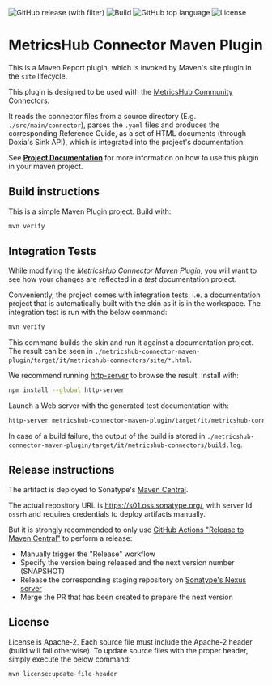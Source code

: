 ![GitHub release (with filter)](https://img.shields.io/github/v/release/metricshub/metricshub-connector-maven-plugin)
![Build](https://img.shields.io/github/actions/workflow/status/metricshub/metricshub-connector-maven-plugin/deploy.yml)
![GitHub top language](https://img.shields.io/github/languages/top/metricshub/metricshub-connector-maven-plugin)
![License](https://img.shields.io/github/license/metricshub/metricshub-connector-maven-plugin)

# MetricsHub Connector Maven Plugin

This is a Maven Report plugin, which is invoked by Maven's site plugin in the `site` lifecycle.

This plugin is designed to be used with the [MetricsHub Community Connectors](https://github.com/metricshub/community-connectors).

It reads the connector files from a source directory (E.g. `./src/main/connector`), parses the `.yaml` files and produces the corresponding Reference Guide, as a set of HTML documents (through Doxia's Sink API), which is integrated into the project's documentation.

See **[Project Documentation](https://metricshub.org/metricshub-connector-maven-plugin)** for more information on how to use this plugin in your maven project.

## Build instructions

This is a simple Maven Plugin project. Build with:

```bash
mvn verify
```

## Integration Tests

While modifying the *MetricsHub Connector Maven Plugin*, you will want to see how your changes are reflected in a *test* documentation project.

Conveniently, the project comes with integration tests, i.e. a documentation project that is automatically built with the skin as it is in the workspace.
The integration test is run with the below command:

```bash
mvn verify
```

This command builds the skin and run it against a documentation project. The result can be seen in `./metricshub-connector-maven-plugin/target/it/metricshub-connectors/site/*.html`.

We recommend running [http-server](https://github.com/http-party/http-server#readme) to browse the result. Install with:

```bash
npm install --global http-server
```

Launch a Web server with the generated test documentation with:

```bash
http-server metricshub-connector-maven-plugin/target/it/metricshub-connectors/target/site
```

In case of a build failure, the output of the build is stored in `./metricshub-connector-maven-plugin/target/it/metricshub-connectors/build.log`.

## Release instructions

The artifact is deployed to Sonatype's [Maven Central](https://central.sonatype.com/).

The actual repository URL is https://s01.oss.sonatype.org/, with server Id `ossrh` and requires credentials to deploy
artifacts manually.

But it is strongly recommended to only use [GitHub Actions "Release to Maven Central"](actions/workflows/release.yml) to perform a release:

* Manually trigger the "Release" workflow
* Specify the version being released and the next version number (SNAPSHOT)
* Release the corresponding staging repository on [Sonatype's Nexus server](https://s01.oss.sonatype.org/)
* Merge the PR that has been created to prepare the next version

## License

License is Apache-2. Each source file must include the Apache-2 header (build will fail otherwise).
To update source files with the proper header, simply execute the below command:

```bash
mvn license:update-file-header
```